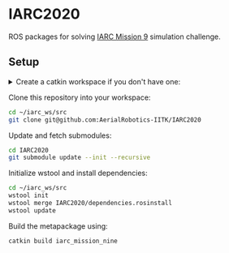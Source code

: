 # IARC2020

ROS packages for solving [IARC Mission 9](http://aerialroboticscompetition.org/) simulation challenge.

## Setup

<details><summary>Create a catkin workspace if you don't have one:</summary>

```bash
mkdir -p ~/iarc_ws/src
cd ~/iarc_ws
catkin init
```

</details>

Clone this repository into your workspace:

```bash
cd ~/iarc_ws/src
git clone git@github.com:AerialRobotics-IITK/IARC2020
```

Update and fetch submodules:

```bash
cd IARC2020
git submodule update --init --recursive
```

Initialize wstool and install dependencies:

```bash
cd ~/iarc_ws/src
wstool init
wstool merge IARC2020/dependencies.rosinstall
wstool update
```

Build the metapackage using:

```bash
catkin build iarc_mission_nine
```
